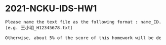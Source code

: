 # 2021-NCKU-IDS-HW1
<pre>
Please name the text file as the following format : name_ID.txt
(e.g. 王小明_H12345678.txt)

Otherwise, about 5% of the score of this homework will be deducted.
</pre>
